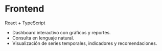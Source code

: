 # Frontend

React + TypeScript

- Dashboard interactivo con gráficos y reportes.
- Consulta en lenguaje natural.
- Visualización de series temporales, indicadores y recomendaciones.
